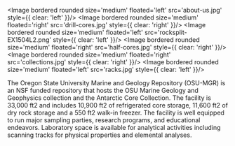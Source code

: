 <Image bordered rounded size='medium' floated='left' src='about-us.jpg' style={{ clear: 'left' }}/>
<Image bordered rounded size='medium' floated='right' src='drill-cores.jpg' style={{ clear: 'right' }}/>
<Image bordered rounded size='medium' floated='left' src='rocksplit-EX1504L2.png' style={{ clear: 'left' }}/>
<Image bordered rounded size='medium' floated='right' src='half-cores.jpg' style={{ clear: 'right' }}/>
<Image bordered rounded size='medium' floated='right' src='collections.jpg' style={{ clear: 'right' }}/>
<Image bordered rounded size='medium' floated='left' src='racks.jpg' style={{ clear: 'left' }}/>

The Oregon State University Marine and Geology Repository (OSU-MGR) is an NSF funded repository that hosts the OSU Marine Geology and Geophysics collection and the Antarctic Core Collection. The facility is 33,000 ft2 and includes 10,900 ft2 of refrigerated core storage, 11,600 ft2 of dry rock storage and a 550 ft2 walk-in freezer. The facility is well equipped to run major sampling parties, research programs, and educational endeavors.  Laboratory space is available for analytical activities including scanning tracks for physical properties and elemental analyses.
